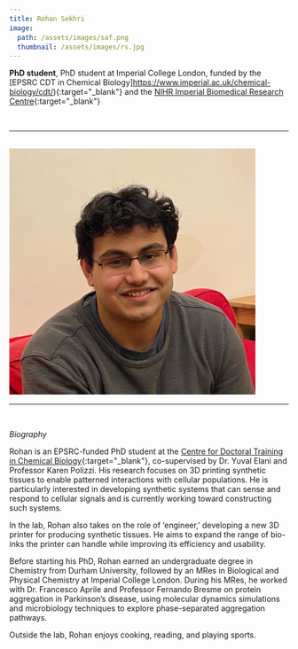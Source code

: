 ```yaml
---
title: Rohan Sekhri
image: 
  path: /assets/images/saf.png 
  thumbnail: /assets/images/rs.jpg
---
```


**PhD student**, PhD student at Imperial College London, funded by the [EPSRC CDT in Chemical Biology]https://www.imperial.ac.uk/chemical-biology/cdt/){:target="_blank"} and the [NIHR Imperial Biomedical Research Centre](https://imperialbrc.nihr.ac.uk){:target="_blank"} 

<br>

***

<br>


<img src ="/assets/images/rs.jpg" width="444" heigth="444">


<br>

***

<br>


*Biography*

Rohan is an EPSRC-funded PhD student at the [Centre for Doctoral Training in Chemical Biology](https://www.imperial.ac.uk/chemical-biology/cdt/){:target="_blank"}, co-supervised by Dr. Yuval Elani and Professor Karen Polizzi. His research focuses on 3D printing synthetic tissues to enable patterned interactions with cellular populations. He is particularly interested in developing synthetic systems that can sense and respond to cellular signals and is currently working toward constructing such systems.

In the lab, Rohan also takes on the role of ‘engineer,’ developing a new 3D printer for producing synthetic tissues. He aims to expand the range of bio-inks the printer can handle while improving its efficiency and usability.

Before starting his PhD, Rohan earned an undergraduate degree in Chemistry from Durham University, followed by an MRes in Biological and Physical Chemistry at Imperial College London. During his MRes, he worked with Dr. Francesco Aprile and Professor Fernando Bresme on protein aggregation in Parkinson’s disease, using molecular dynamics simulations and microbiology techniques to explore phase-separated aggregation pathways.

Outside the lab, Rohan enjoys cooking, reading, and playing sports.

